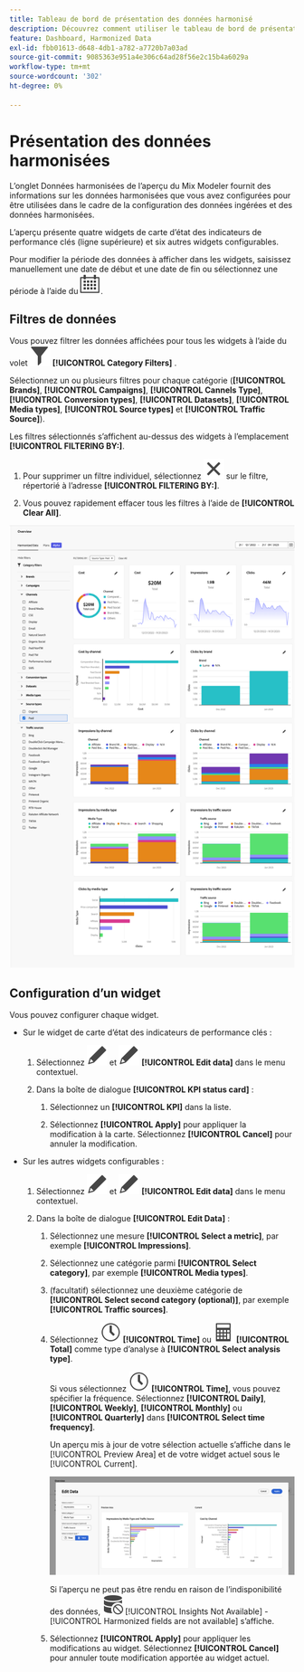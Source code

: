 ```yaml
---
title: Tableau de bord de présentation des données harmonisé
description: Découvrez comment utiliser le tableau de bord de présentation des données harmonisé en Mix Modeler.
feature: Dashboard, Harmonized Data
exl-id: fbb01613-d648-4db1-a782-a7720b7a03ad
source-git-commit: 9085363e951a4e306c64ad28f56e2c15b4a6029a
workflow-type: tm+mt
source-wordcount: '302'
ht-degree: 0%

---
```


# Présentation des données harmonisées

L’onglet Données harmonisées de l’aperçu du Mix Modeler fournit des informations sur les données harmonisées que vous avez configurées pour être utilisées dans le cadre de la configuration des données ingérées et des données harmonisées.

L’aperçu présente quatre widgets de carte d’état des indicateurs de performance clés (ligne supérieure) et six autres widgets configurables.

Pour modifier la période des données à afficher dans les widgets, saisissez manuellement une date de début et une date de fin ou sélectionnez une période à l’aide du ![calendrier](/help/assets//icons/Calendar.svg).

## Filtres de données

Vous pouvez filtrer les données affichées pour tous les widgets à l’aide du volet ![Filter](/help/assets//icons/Filter.svg) **[!UICONTROL Category Filters]** .

Sélectionnez un ou plusieurs filtres pour chaque catégorie (**[!UICONTROL Brands]**, **[!UICONTROL Campaigns]**, **[!UICONTROL Cannels Type]**, **[!UICONTROL Conversion types]**, **[!UICONTROL Datasets]**, **[!UICONTROL Media types]**, **[!UICONTROL Source types]** et **[!UICONTROL Traffic Source]**).

Les filtres sélectionnés s’affichent au-dessus des widgets à l’emplacement **[!UICONTROL FILTERING BY:]**.

1. Pour supprimer un filtre individuel, sélectionnez ![Fermer](/help/assets//icons/Close.svg) sur le filtre, répertorié à l’adresse **[!UICONTROL FILTERING BY:]**.

1. Vous pouvez rapidement effacer tous les filtres à l’aide de **[!UICONTROL Clear All]**.

![Présentation des données harmonisée](/help/assets//harmonized-data-overview.png)


## Configuration d’un widget

Vous pouvez configurer chaque widget.

* Sur le widget de carte d’état des indicateurs de performance clés :

   1. Sélectionnez ![Edit](/help/assets//icons/Edit.svg) et ![Edit](/help/assets//icons/Edit.svg) **[!UICONTROL Edit data]** dans le menu contextuel.

   1. Dans la boîte de dialogue **[!UICONTROL KPI status card]** :

      1. Sélectionnez un **[!UICONTROL KPI]** dans la liste.

      1. Sélectionnez **[!UICONTROL Apply]** pour appliquer la modification à la carte. Sélectionnez **[!UICONTROL Cancel]** pour annuler la modification.

* Sur les autres widgets configurables :

   1. Sélectionnez ![Edit](/help/assets//icons/Edit.svg) et ![Edit](/help/assets//icons/Edit.svg) **[!UICONTROL Edit data]** dans le menu contextuel.

   1. Dans la boîte de dialogue **[!UICONTROL Edit Data]** :

      1. Sélectionnez une mesure **[!UICONTROL Select a metric]**, par exemple **[!UICONTROL Impressions]**.
      1. Sélectionnez une catégorie parmi **[!UICONTROL Select category]**, par exemple **[!UICONTROL Media types]**.
      1. (facultatif) sélectionnez une deuxième catégorie de **[!UICONTROL Select second category (optional)]**, par exemple **[!UICONTROL Traffic sources]**.
      1. Sélectionnez ![Horloge](/help/assets//icons/Clock.svg) **[!UICONTROL Time]** ou ![Calculateur](/help/assets//icons/Calculator.svg) **[!UICONTROL Total]** comme type d’analyse à **[!UICONTROL Select analysis type]**.

         Si vous sélectionnez ![Horloge](/help/assets//icons/Clock.svg) **[!UICONTROL Time]**, vous pouvez spécifier la fréquence. Sélectionnez **[!UICONTROL Daily]**, **[!UICONTROL Weekly]**, **[!UICONTROL Monthly]** ou **[!UICONTROL Quarterly]** dans **[!UICONTROL Select time frequency]**.

         Un aperçu mis à jour de votre sélection actuelle s’affiche dans le [!UICONTROL Preview Area] et de votre widget actuel sous le [!UICONTROL Current].

         ![Modifier le widget de données harmonisé](/help/assets//edit-harmonized-data-widget.png)

         Si l’aperçu ne peut pas être rendu en raison de l’indisponibilité des données, ![Erreur de données](/help/assets//icons/DataUnavailable.svg) [!UICONTROL Insights Not Available] - [!UICONTROL Harmonized fields are not available] s’affiche.

      1. Sélectionnez **[!UICONTROL Apply]** pour appliquer les modifications au widget. Sélectionnez **[!UICONTROL Cancel]** pour annuler toute modification apportée au widget actuel.
